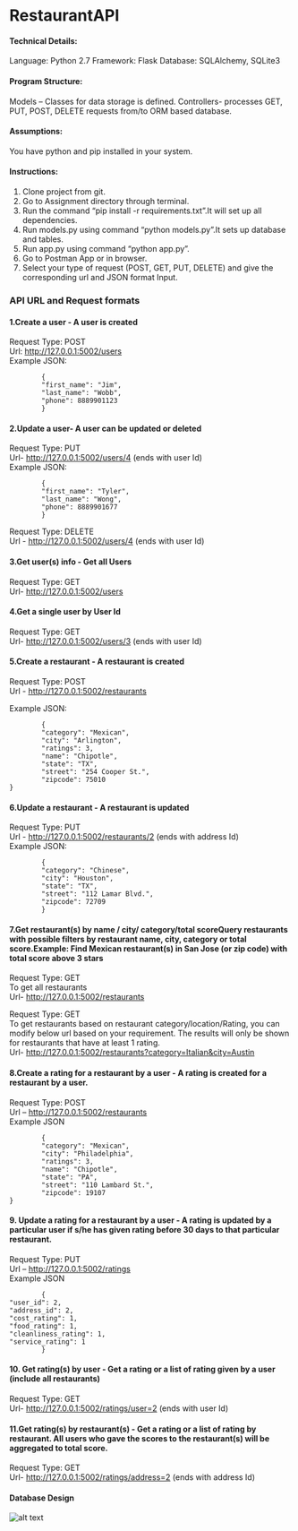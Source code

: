 # RestaurantAPI


#### Technical Details: 

Language: Python 2.7 
Framework: Flask 
Database: SQLAlchemy, SQLite3 

#### Program Structure: 
Models – Classes for data storage is defined. 
Controllers- processes GET, PUT, POST, DELETE requests from/to ORM based database. 

#### Assumptions: 
You have python and pip installed in your system.  

#### Instructions:
1.	Clone project from git.
2.	Go to Assignment directory through terminal. 
3.	Run the command “pip install -r requirements.txt”.It will set up all dependencies.
4.	Run models.py using command “python models.py”.It sets up database and tables.
5.	Run app.py using command “python app.py”.
6.	Go to Postman App or in browser.
7.	Select your type of request (POST, GET, PUT, DELETE) and give the corresponding url and JSON format Input.

### API URL and Request formats

#### 1.Create a user - A user is created
Request Type: POST   
Url: http://127.0.0.1:5002/users   
Example JSON: 

            {
            "first_name": "Jim",
            "last_name": "Wobb",
            "phone": 8889901123
            }

#### 2.Update a user- A user can be updated or deleted
Request Type: PUT   
Url- http://127.0.0.1:5002/users/4 (ends with user Id)  
Example JSON: 
            
            {
            "first_name": "Tyler",
            "last_name": "Wong",
            "phone": 8889901677
            }

Request Type: DELETE  
Url - http://127.0.0.1:5002/users/4 (ends with user Id)  

#### 3.Get user(s) info - Get all Users 
Request Type: GET  
Url- http://127.0.0.1:5002/users  

#### 4.Get a single user by User Id 
Request Type: GET   
Url- http://127.0.0.1:5002/users/3 (ends with user Id)  

#### 5.Create a restaurant - A restaurant is created 
Request Type: POST   
Url  - http://127.0.0.1:5002/restaurants  

Example JSON: 
    
            {
            "category": "Mexican",
            "city": "Arlington",
            "ratings": 3,
            "name": "Chipotle",
            "state": "TX",
            "street": "254 Cooper St.",
            "zipcode": 75010
 	}

#### 6.Update a restaurant - A restaurant is updated 
Request Type: PUT  
Url - http://127.0.0.1:5002/restaurants/2 (ends with address Id)  
Example JSON:  

            {
            "category": "Chinese",
            "city": "Houston",
            "state": "TX",
            "street": "112 Lamar Blvd.",
            "zipcode": 72709
            }

#### 7.Get restaurant(s) by name / city/ category/total scoreQuery restaurants with possible filters by restaurant name, city, category or total score.Example: Find Mexican restaurant(s) in San Jose (or zip code) with total score above 3 stars
Request Type: GET  
To get all restaurants  
Url- http://127.0.0.1:5002/restaurants  

Request Type: GET  
To get restaurants based on restaurant category/location/Rating, you can modify below url based on your requirement. The results will only be shown for restaurants that have at least 1 rating.  
Url- http://127.0.0.1:5002/restaurants?category=Italian&city=Austin  

#### 8.Create a rating for a restaurant by a user - A rating is created for a restaurant by a user.  
Request Type: POST  
Url – http://127.0.0.1:5002/restaurants   
Example JSON  

            {
            "category": "Mexican",
            "city": "Philadelphia",
            "ratings": 3,
            "name": "Chipotle",
            "state": "PA",
            "street": "110 Lambard St.",
            "zipcode": 19107
 	}
 
#### 9. Update a rating for a restaurant by a user - A rating is updated by a particular user if s/he has given rating before 30 days to that particular restaurant.  
Request Type: PUT   
Url – http://127.0.0.1:5002/ratings  
Example JSON  

            {
  	"user_id": 2,
  	"address_id": 2,
  	"cost_rating": 1,
  	"food_rating": 1,
  	"cleanliness_rating": 1,
  	"service_rating": 1
            }


#### 10. Get rating(s) by user - Get a rating or a list of rating given by a user (include all restaurants)
Request Type: GET  
Url- http://127.0.0.1:5002/ratings/user=2 (ends with user Id)  

#### 11.Get rating(s) by restaurant(s) - Get a rating or a list of rating by restaurant. All users who gave the scores to the restaurant(s) will be aggregated to total score.  
Request Type: GET  
Url- http://127.0.0.1:5002/ratings/address=2 (ends with address Id)   

#### Database Design
![alt text](http://https://github.com/jvalin17/RestaurantAPI/tree/master/Assignment/images/database_schema.png)
